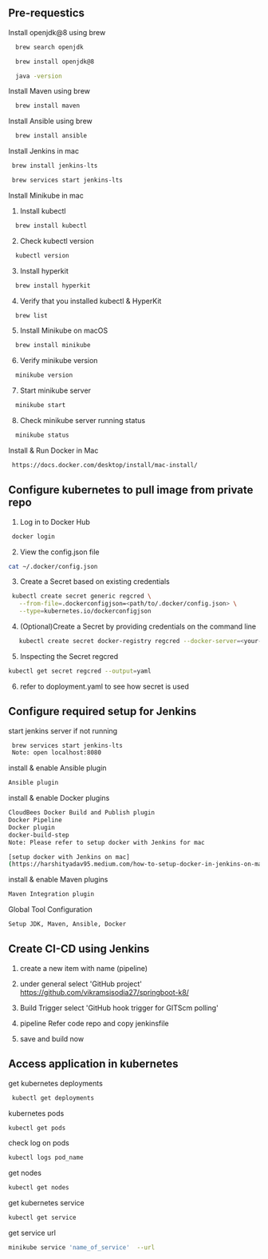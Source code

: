 
## Pre-requestics

Install openjdk@8 using brew


```bash
  brew search openjdk 

  brew install openjdk@8

  java -version
```

Install Maven using brew


```bash
  brew install maven
```
Install Ansible using brew


```bash
  brew install ansible
```

Install Jenkins in mac
```bash
 brew install jenkins-lts

 brew services start jenkins-lts
```

Install Minikube in mac

1. Install kubectl
```bash
  brew install kubectl
```

2. Check kubectl version
```bash
  kubectl version
```

3. Install hyperkit
```bash
  brew install hyperkit
```

4. Verify that you installed kubectl & HyperKit
```bash
  brew list
```

5. Install Minikube on macOS
```bash
  brew install minikube
```

6. Verify minikube version
```bash
  minikube version
```

7. Start minikube server
```bash
  minikube start
```

8. Check minikube server running status
```bash
  minikube status
```

Install & Run Docker in Mac

```bash
 https://docs.docker.com/desktop/install/mac-install/
```

## Configure kubernetes to pull image from private repo



1. Log in to Docker Hub
```bash
 docker login
```

2. View the config.json file
 ```bash
 cat ~/.docker/config.json
 ```
 
3. Create a Secret based on existing credentials
 ```bash
  kubectl create secret generic regcred \
    --from-file=.dockerconfigjson=<path/to/.docker/config.json> \
    --type=kubernetes.io/dockerconfigjson
 ```

4. (Optional)Create a Secret by providing credentials on the command line   
 ```bash
    kubectl create secret docker-registry regcred --docker-server=<your-registry-server> --docker-username=<your-name> --docker-password=<your-pword> --docker-email=<your-email>
 ```

5. Inspecting the Secret regcred  
 ```bash
 kubectl get secret regcred --output=yaml
 ```
 
6. refer to doployment.yaml to see how secret is used



## Configure required setup for Jenkins

start jenkins server if not running
```bash
 brew services start jenkins-lts  
 Note: open localhost:8080 
```

install & enable Ansible plugin
```bash
Ansible plugin 
```

install & enable Docker plugins
```bash
CloudBees Docker Build and Publish plugin
Docker Pipeline
Docker plugin 
docker-build-step
Note: Please refer to setup docker with Jenkins for mac

[setup docker with Jenkins on mac]
(https://harshityadav95.medium.com/how-to-setup-docker-in-jenkins-on-mac-c45fe02f91c5/)
```

install & enable Maven plugins
```bash
Maven Integration plugin
```

Global Tool Configuration
```bash
Setup JDK, Maven, Ansible, Docker
```

## Create CI-CD using Jenkins

1. create a new item with name (pipeline)

2. under general
select 'GitHub project'
https://github.com/vikramsisodia27/springboot-k8/

3. Build Trigger
select 'GitHub hook trigger for GITScm polling'

4. pipeline
Refer code repo and copy jenkinsfile 

5. save and build now

## Access application in kubernetes

get kubernetes deployments
```bash
 kubectl get deployments
``` 

kubernetes pods
 ```bash
 kubectl get pods
 ``` 

check log on pods
 ```bash
 kubectl logs pod_name
 ``` 

get nodes
 ```bash
 kubectl get nodes
 ``` 

get kubernetes service
 ```bash
 kubectl get service
 ``` 

get service url 
 ```bash
 minikube service 'name_of_service'  --url
 ```
